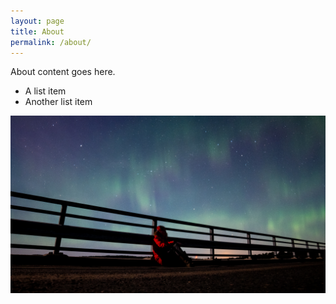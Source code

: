 ```yaml
---
layout: page
title: About
permalink: /about/
---
```


About content goes here.

- A list item
- Another list item

![revontulikuva](assets\banneri2.jpg "Revontulikuva")